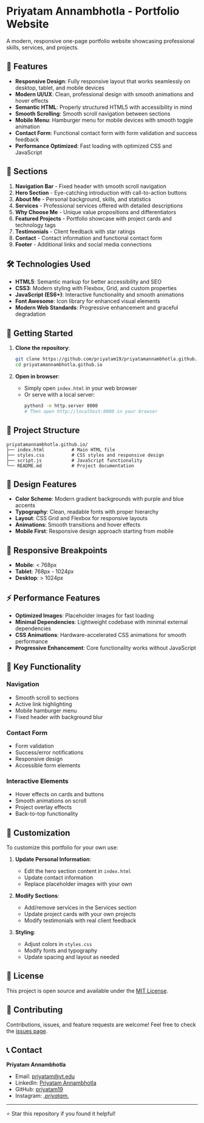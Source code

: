 # Priyatam Annambhotla - Portfolio Website

A modern, responsive one-page portfolio website showcasing professional skills, services, and projects.

## 🌟 Features

- **Responsive Design**: Fully responsive layout that works seamlessly on desktop, tablet, and mobile devices
- **Modern UI/UX**: Clean, professional design with smooth animations and hover effects
- **Semantic HTML**: Properly structured HTML5 with accessibility in mind
- **Smooth Scrolling**: Smooth scroll navigation between sections
- **Mobile Menu**: Hamburger menu for mobile devices with smooth toggle animation
- **Contact Form**: Functional contact form with form validation and success feedback
- **Performance Optimized**: Fast loading with optimized CSS and JavaScript

## 📱 Sections

1. **Navigation Bar** - Fixed header with smooth scroll navigation
2. **Hero Section** - Eye-catching introduction with call-to-action buttons
3. **About Me** - Personal background, skills, and statistics
4. **Services** - Professional services offered with detailed descriptions
5. **Why Choose Me** - Unique value propositions and differentiators
6. **Featured Projects** - Portfolio showcase with project cards and technology tags
7. **Testimonials** - Client feedback with star ratings
8. **Contact** - Contact information and functional contact form
9. **Footer** - Additional links and social media connections

## 🛠 Technologies Used

- **HTML5**: Semantic markup for better accessibility and SEO
- **CSS3**: Modern styling with Flexbox, Grid, and custom properties
- **JavaScript (ES6+)**: Interactive functionality and smooth animations
- **Font Awesome**: Icon library for enhanced visual elements
- **Modern Web Standards**: Progressive enhancement and graceful degradation

## 🚀 Getting Started

1. **Clone the repository**:
   ```bash
   git clone https://github.com/priyatam19/priyatamannambhotla.github.io.git
   cd priyatamannambhotla.github.io
   ```

2. **Open in browser**:
   - Simply open `index.html` in your web browser
   - Or serve with a local server:
     ```bash
     python3 -m http.server 8000
     # Then open http://localhost:8000 in your browser
     ```

## 📁 Project Structure

```
priyatamannambhotla.github.io/
├── index.html          # Main HTML file
├── styles.css          # CSS styles and responsive design
├── script.js           # JavaScript functionality
└── README.md           # Project documentation
```

## 🎨 Design Features

- **Color Scheme**: Modern gradient backgrounds with purple and blue accents
- **Typography**: Clean, readable fonts with proper hierarchy
- **Layout**: CSS Grid and Flexbox for responsive layouts
- **Animations**: Smooth transitions and hover effects
- **Mobile First**: Responsive design approach starting from mobile

## 📱 Responsive Breakpoints

- **Mobile**: < 768px
- **Tablet**: 768px - 1024px
- **Desktop**: > 1024px

## ⚡ Performance Features

- **Optimized Images**: Placeholder images for fast loading
- **Minimal Dependencies**: Lightweight codebase with minimal external dependencies
- **CSS Animations**: Hardware-accelerated CSS animations for smooth performance
- **Progressive Enhancement**: Core functionality works without JavaScript

## 🎯 Key Functionality

### Navigation
- Smooth scroll to sections
- Active link highlighting
- Mobile hamburger menu
- Fixed header with background blur

### Contact Form
- Form validation
- Success/error notifications
- Responsive design
- Accessible form elements

### Interactive Elements
- Hover effects on cards and buttons
- Smooth animations on scroll
- Project overlay effects
- Back-to-top functionality

## 🔧 Customization

To customize this portfolio for your own use:

1. **Update Personal Information**:
   - Edit the hero section content in `index.html`
   - Update contact information
   - Replace placeholder images with your own

2. **Modify Sections**:
   - Add/remove services in the Services section
   - Update project cards with your own projects
   - Modify testimonials with real client feedback

3. **Styling**:
   - Adjust colors in `styles.css`
   - Modify fonts and typography
   - Update spacing and layout as needed

## 📄 License

This project is open source and available under the [MIT License](LICENSE).

## 🤝 Contributing

Contributions, issues, and feature requests are welcome! Feel free to check the [issues page](https://github.com/priyatam19/priyatamannambhotla.github.io/issues).

## 📞 Contact

**Priyatam Annambhotla**
- Email: priyatam@vt.edu
- LinkedIn: [Priyatam Annambhotla](https://www.linkedin.com/in/priyatam-annambhotla-28b411202/)
- GitHub: [priyatam19](https://github.com/priyatam19)
- Instagram: [_.priyatam._](https://www.instagram.com/_.priyatam._/)

---

⭐ Star this repository if you found it helpful!